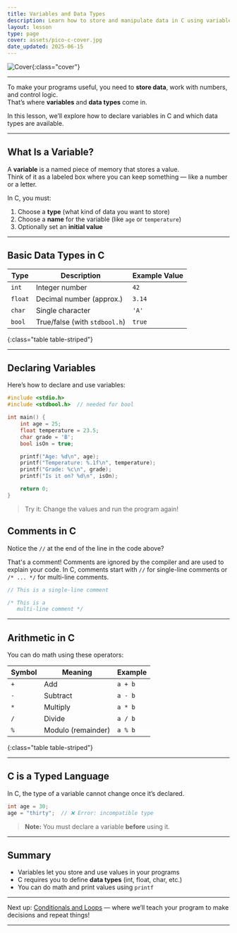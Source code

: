 ```yaml
---
title: Variables and Data Types
description: Learn how to store and manipulate data in C using variables and different data types.
layout: lesson
type: page
cover: assets/pico-c-cover.jpg
date_updated: 2025-06-15
---
```


![Cover](assets/pico-c-cover.jpg){:class="cover"}

---

To make your programs useful, you need to **store data**, work with numbers, and control logic.  
That’s where **variables** and **data types** come in.

In this lesson, we’ll explore how to declare variables in C and which data types are available.

---

## What Is a Variable?

A **variable** is a named piece of memory that stores a value.  
Think of it as a labeled box where you can keep something — like a number or a letter.

In C, you must:

1. Choose a **type** (what kind of data you want to store)
2. Choose a **name** for the variable (like `age` or `temperature`)
3. Optionally set an **initial value**

---

## Basic Data Types in C

| Type    | Description                   | Example Value |
|---------|-------------------------------|---------------|
| `int`   | Integer number                | `42`          |
| `float` | Decimal number (approx.)      | `3.14`        |
| `char`  | Single character              | `'A'`         |
| `bool`  | True/false (with `stdbool.h`) | `true`        |
{:class="table table-striped"}

---

## Declaring Variables

Here’s how to declare and use variables:

```c
#include <stdio.h>
#include <stdbool.h>  // needed for bool

int main() {
    int age = 25;
    float temperature = 23.5;
    char grade = 'B';
    bool isOn = true;

    printf("Age: %d\n", age);
    printf("Temperature: %.1f\n", temperature);
    printf("Grade: %c\n", grade);
    printf("Is it on? %d\n", isOn);

    return 0;
}
```

> Try it: Change the values and run the program again!

## Comments in C

Notice the `//` at the end of the line in the code above?

That's a comment! Comments are ignored by the compiler and are used to explain your code. In C, comments start with `//` for single-line comments or `/* ... */` for multi-line comments.

```c
// This is a single-line comment

/* This is a
   multi-line comment */
```

---

## Arithmetic in C

You can do math using these operators:

| Symbol | Meaning            | Example |
| ------ | ------------------ | ------- |
| `+`    | Add                | `a + b` |
| `-`    | Subtract           | `a - b` |
| `*`    | Multiply           | `a * b` |
| `/`    | Divide             | `a / b` |
| `%`    | Modulo (remainder) | `a % b` |
{:class="table table-striped"}

---

## C is a Typed Language

In C, the type of a variable cannot change once it’s declared.

```c
int age = 30;
age = "thirty";  // ❌ Error: incompatible type
```

> **Note:** You must declare a variable **before** using it.

---

## Summary

* Variables let you store and use values in your programs
* C requires you to define **data types** (int, float, char, etc.)
* You can do math and print values using `printf`

---

Next up: [Conditionals and Loops](04_conditionals_and_loops) — where we’ll teach your program to make decisions and repeat things!

---
